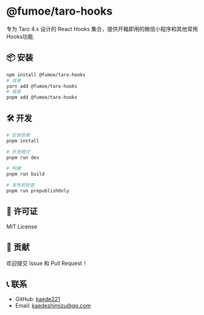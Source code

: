 # @fumoe/taro-hooks

专为 Taro 4.x 设计的 React Hooks 集合，提供开箱即用的微信小程序和其他常用Hooks功能.
## 📦 安装

```bash
npm install @fumoe/taro-hooks
# 或者
yarn add @fumoe/taro-hooks
# 或者
pnpm add @fumoe/taro-hooks
```

## 🛠️ 开发

```bash
# 安装依赖
pnpm install

# 开发模式
pnpm run dev

# 构建
pnpm run build

# 发布前检查
pnpm run prepublishOnly
```

## 📄 许可证

MIT License

## 🤝 贡献

欢迎提交 Issue 和 Pull Request！

## 📞 联系

- GitHub: [kaede221](https://github.com/Kaede221)
- Email: kaedeshimizu@qq.com